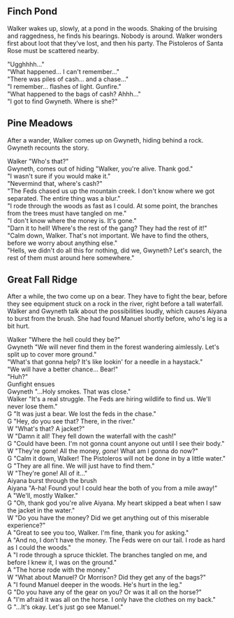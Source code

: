 
## Finch Pond

Walker wakes up, slowly, at a pond in the woods. Shaking of the bruising and raggedness, he finds his bearings. Nobody is around. Walker wonders first about loot that they've lost, and then his party. The Pistoleros of Santa Rose must be scattered nearby.

"Ugghhhh..."<br>
"What happened... I can't remember..."<br>
"There was piles of cash... and a chase..."<br>
"I remember... flashes of light. Gunfire."<br>
"What happened to the bags of cash? Ahhh..."<br>
"I got to find Gwyneth. Where is she?"<br>

## Pine Meadows

After a wander, Walker comes up on Gwyneth, hiding behind a rock. Gwyneth recounts the story.

Walker "Who's that?"<br>
Gwyneth, comes out of hiding "Walker, you're alive. Thank god."<br>
"I wasn't sure if you would make it."<br>
"Nevermind that, where's cash?"<br>
"The Feds chased us up the mountain creek. I don't know where we got separated. The entire thing was a blur."<br>
"I rode through the woods as fast as I could. At some point, the branches from the trees must have tangled on me."<br>
"I don't know where the money is. It's gone."<br>
"Darn it to hell! Where's the rest of the gang? They had the rest of it!"<br>
"Calm down, Walker. That's not important. We have to find the others, before we worry about anything else."<br>
"Hells, we didn't do all this for nothing, did we, Gwyneth? Let's search, the rest of them must around here somewhere."

## Great Fall Ridge

After a while, the two come up on a bear. They have to fight the bear, before they see equipment stuck on a rock in the river, right before a tall waterfall. Walker and Gwyneth talk about the possibilities loudly, which causes Aiyana to burst from the brush. She had found Manuel shortly before, who's leg is a bit hurt.

Walker "Where the hell could they be?"<br>
Gwyneth "We will never find them in the forest wandering aimlessly. Let's split up to cover more ground."<br>
"What's that gonna help? It's like lookin' for a needle in a haystack."<br>
"We will have a better chance... Bear!"<br>
"Huh?"<br>
Gunfight ensues<br>
Gwyneth "...Holy smokes. That was close."<br>
Walker "It's a real struggle. The Feds are hiring wildlife to find us. We'll never lose them."<br>
G "It was just a bear. We lost the feds in the chase."<br>
G "Hey, do you see that? There, in the river."<br>
W "What's that? A jacket?"<br>
W "Damn it all! They fell down the waterfall with the cash!"<br>
G "Could have been. I'm not gonna count anyone out until I see their body."<br>
W "They're gone! All the money, <i>gone</i>! What am I gonna do now?"<br>
G "Calm it down, Walker! The Pistoleros will not be done in by a little water."<br>
G "They are all fine. We will just have to find them."<br>
W "They're gone! All of it..."<br>
Aiyana burst through the brush<br>
Aiyana "A-ha! Found you! I could hear the both of you from a mile away!"<br>
A "We'll, mostly Walker."<br>
G "Oh, thank god you're alive Aiyana. My heart skipped a beat when I saw the jacket in the water."<br>
W "Do you have the money? Did we get anything out of this miserable experience?"<br>
A "Great to see you too, Walker. I'm fine, thank you for asking."<br>
A "And no, I don't have the money. The Feds were on our tail. I rode as hard as I could the woods."<br>
A "I rode through a spruce thicklet. The branches tangled on me, and before I knew it, I was on the ground."<br>
A "The horse rode with the money."<br>
W "What about Manuel? Or Morrison? Did they get any of the bags?"<br>
A "I found Manuel deeper in the woods. He's hurt in the leg."<br>
G "Do you have any of the gear on you? Or was it all on the horse?"<br>
A "I'm afraid it was all on the horse. I only have the clothes on my back."<br>
G "...It's okay. Let's just go see Manuel."<br>
